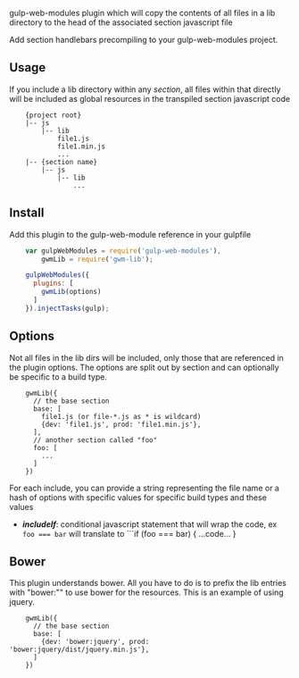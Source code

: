 gulp-web-modules plugin which will copy the contents of all files in a lib directory to the head of the associated section javascript file


Add section handlebars precompiling to your gulp-web-modules project.

Usage
-----
If you include a lib directory within any *section*, all files within that directly will be included as global resources in the transpiled section javascript code
```
    {project root}
    |-- js
        |-- lib
            file1.js
            file1.min.js
            ...
    |-- {section name}
        |-- js
            |-- lib
                ...
```

Install
------
Add this plugin to the gulp-web-module reference in your gulpfile
```javascript
    var gulpWebModules = require('gulp-web-modules'),
        gwmLib = require('gwm-lib');

    gulpWebModules({
      plugins: [
        gwmLib(options)
      ]
    }).injectTasks(gulp);
```

Options
-------
Not all files in the lib dirs will be included, only those that are referenced in the plugin options.  The options are split out by section and can optionally be specific to a build type.
```
    gwmLib({
      // the base section
      base: [
        file1.js (or file-*.js as * is wildcard)
        {dev: 'file1.js', prod: 'file1.min.js'},
      ],
      // another section called "foo"
      foo: [
        ...
      ]
    })
```

For each include, you can provide a string representing the file name or a hash of options with specific values for specific build types and these values

* ***includeIf***: conditional javascript statement that will wrap the code, ex ```foo === bar``` will translate to ```if (foo === bar) { ...code... }

Bower
-----
This plugin understands bower.  All you have to do is to prefix the lib entries with "bower:"" to use bower for the resources.  This is an example of using jquery.
```
    gwmLib({
      // the base section
      base: [
        {dev: 'bower:jquery', prod: 'bower:jquery/dist/jquery.min.js'},
      ]
    })
```
